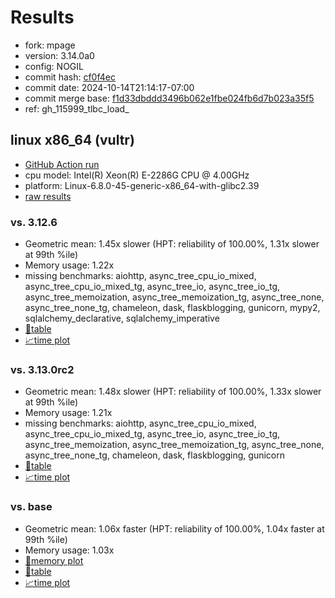 # Results

- fork: mpage
- version: 3.14.0a0
- config: NOGIL
- commit hash: [cf0f4ec](https://github.com/mpage/cpython/commit/cf0f4ec)
- commit date: 2024-10-14T21:14:17-07:00
- commit merge base: [f1d33dbddd3496b062e1fbe024fb6d7b023a35f5](https://github.com/mpage/cpython/commit/f1d33dbddd3496b062e1fbe024fb6d7b023a35f5)
- ref: gh_115999_tlbc_load_

## linux x86_64 (vultr)

- [GitHub Action run](https://github.com/facebookexperimental/free-threading-benchmarking/actions/runs/11339175857)
- cpu model: Intel(R) Xeon(R) E-2286G CPU @ 4.00GHz
- platform: Linux-6.8.0-45-generic-x86_64-with-glibc2.39
- [raw results](bm-20241014-vultr-x86_64-mpage-gh_115999_tlbc_load_-3.14.0a0-cf0f4ec.json)

### vs. 3.12.6

- Geometric mean: 1.45x slower (HPT: reliability of 100.00%, 1.31x slower at 99th %ile)
- Memory usage: 1.22x
- missing benchmarks: aiohttp, async_tree_cpu_io_mixed, async_tree_cpu_io_mixed_tg, async_tree_io, async_tree_io_tg, async_tree_memoization, async_tree_memoization_tg, async_tree_none, async_tree_none_tg, chameleon, dask, flaskblogging, gunicorn, mypy2, sqlalchemy_declarative, sqlalchemy_imperative
- [📄table](bm-20241014-vultr-x86_64-mpage-gh_115999_tlbc_load_-3.14.0a0-cf0f4ec-vs-3.12.6.md)
- [📈time plot](bm-20241014-vultr-x86_64-mpage-gh_115999_tlbc_load_-3.14.0a0-cf0f4ec-vs-3.12.6.svg)

### vs. 3.13.0rc2

- Geometric mean: 1.48x slower (HPT: reliability of 100.00%, 1.33x slower at 99th %ile)
- Memory usage: 1.21x
- missing benchmarks: aiohttp, async_tree_cpu_io_mixed, async_tree_cpu_io_mixed_tg, async_tree_io, async_tree_io_tg, async_tree_memoization, async_tree_memoization_tg, async_tree_none, async_tree_none_tg, chameleon, dask, flaskblogging, gunicorn
- [📄table](bm-20241014-vultr-x86_64-mpage-gh_115999_tlbc_load_-3.14.0a0-cf0f4ec-vs-3.13.0rc2.md)
- [📈time plot](bm-20241014-vultr-x86_64-mpage-gh_115999_tlbc_load_-3.14.0a0-cf0f4ec-vs-3.13.0rc2.svg)

### vs. base

- Geometric mean: 1.06x faster (HPT: reliability of 100.00%, 1.04x faster at 99th %ile)
- Memory usage: 1.03x
- [🧠memory plot](bm-20241014-vultr-x86_64-mpage-gh_115999_tlbc_load_-3.14.0a0-cf0f4ec-vs-base-mem.svg)
- [📄table](bm-20241014-vultr-x86_64-mpage-gh_115999_tlbc_load_-3.14.0a0-cf0f4ec-vs-base.md)
- [📈time plot](bm-20241014-vultr-x86_64-mpage-gh_115999_tlbc_load_-3.14.0a0-cf0f4ec-vs-base.svg)

